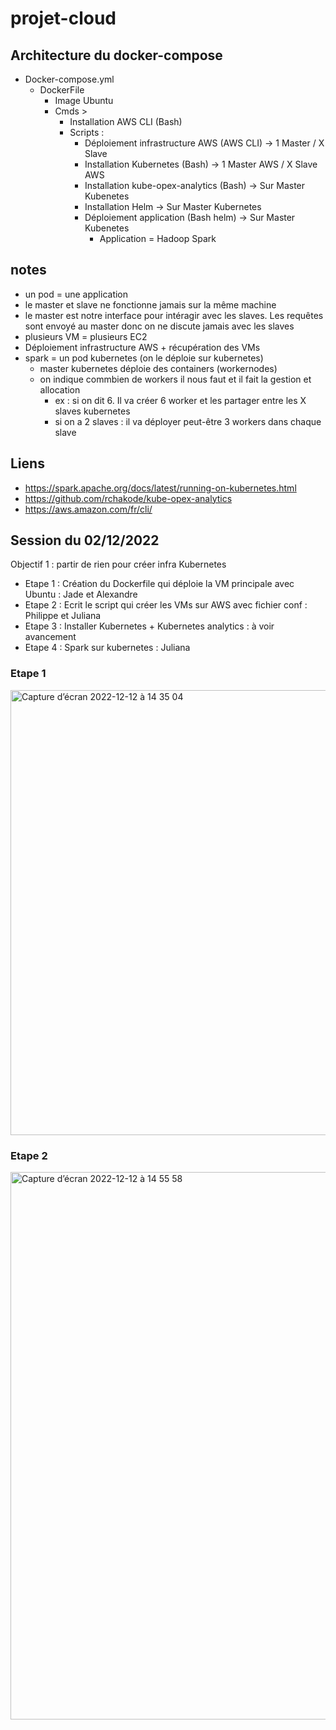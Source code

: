 # projet-cloud

## Architecture du docker-compose
- Docker-compose.yml
    - DockerFile
        - Image Ubuntu
        - Cmds >
            - Installation AWS CLI (Bash)
            - Scripts :
                - Déploiement infrastructure AWS (AWS CLI) -> 1 Master / X Slave
                - Installation Kubernetes (Bash) -> 1 Master AWS / X Slave AWS
                - Installation kube-opex-analytics (Bash) -> Sur Master Kubenetes
                - Installation Helm -> Sur Master Kubernetes
                - Déploiement application (Bash helm) -> Sur Master Kubenetes
                    - Application = Hadoop Spark

## notes
*   un pod = une application
*   le master et slave ne fonctionne jamais sur la même machine
*   le master est notre interface pour intéragir avec les slaves. Les requêtes sont envoyé au master donc on ne discute jamais avec les slaves
*   plusieurs VM = plusieurs EC2
*   Déploiement infrastructure AWS + récupération des VMs
*   spark = un pod kubernetes (on le déploie sur kubernetes)
    *   master kubernetes déploie des containers (workernodes)
    *   on indique commbien de workers il nous faut et il fait la gestion et allocation 
        *   ex : si on dit 6. Il va créer 6 worker et les partager entre les X slaves kubernetes
        *   si on a 2 slaves : il va déployer peut-être 3 workers dans chaque slave

## Liens
- https://spark.apache.org/docs/latest/running-on-kubernetes.html
- https://github.com/rchakode/kube-opex-analytics
- https://aws.amazon.com/fr/cli/


## Session du 02/12/2022
Objectif 1 : partir de rien pour créer infra Kubernetes
- Etape 1 : Création du Dockerfile qui déploie la VM principale avec Ubuntu : Jade et Alexandre
- Etape 2 : Ecrit le script qui créer les VMs sur AWS avec fichier conf : Philippe et Juliana 
- Etape 3 : Installer Kubernetes + Kubernetes analytics : à voir avancement
- Etape 4 : Spark sur kubernetes : Juliana


### Etape 1
<img width="712" alt="Capture d’écran 2022-12-12 à 14 35 04" src="https://user-images.githubusercontent.com/57618356/207058158-65810eea-e0b5-4eac-a7f0-a9b01e0c6dc0.png">

### Etape 2
<img width="876" alt="Capture d’écran 2022-12-12 à 14 55 58" src="https://user-images.githubusercontent.com/57618356/207063273-c8f1f53c-809b-4bd8-8859-36088e6fa3ff.png">


